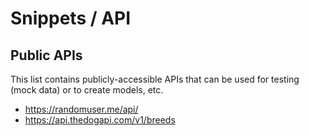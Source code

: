 # Snippets / API

## Public APIs
This list contains publicly-accessible APIs that can be used for testing (mock data) or to create models, etc.

- https://randomuser.me/api/
- https://api.thedogapi.com/v1/breeds

